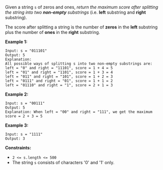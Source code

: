 Given a string `s` of zeros and ones, _return the maximum score after
splitting the string into two **non-empty** substrings_ (i.e. **left**
substring and **right** substring).

The score after splitting a string is the number of **zeros** in the **left**
substring plus the number of **ones** in the **right** substring.



**Example 1:**

    
    
    Input: s = "011101"
    Output: 5 
    Explanation: 
    All possible ways of splitting s into two non-empty substrings are:
    left = "0" and right = "11101", score = 1 + 4 = 5 
    left = "01" and right = "1101", score = 1 + 3 = 4 
    left = "011" and right = "101", score = 1 + 2 = 3 
    left = "0111" and right = "01", score = 1 + 1 = 2 
    left = "01110" and right = "1", score = 2 + 1 = 3
    

**Example 2:**

    
    
    Input: s = "00111"
    Output: 5
    Explanation: When left = "00" and right = "111", we get the maximum score = 2 + 3 = 5
    

**Example 3:**

    
    
    Input: s = "1111"
    Output: 3
    



**Constraints:**

  * `2 <= s.length <= 500`
  * The string `s` consists of characters '0' and '1' only.

